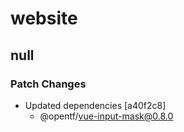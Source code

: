 # website

## null

### Patch Changes

- Updated dependencies [a40f2c8]
  - @opentf/vue-input-mask@0.8.0
